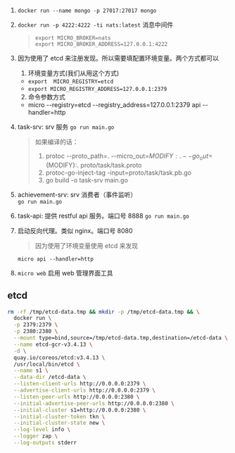 1. `docker run --name mongo -p 27017:27017 mongo`
1. `docker run -p 4222:4222 -ti nats:latest` 消息中间件
   > `export MICRO_BROKER=nats`  
   > `export MICRO_BROKER_ADDRESS=127.0.0.1:4222`
1. 因为使用了 etcd 来注册发现。所以需要填配置环境变量。两个方式都可以
   1. 环境变量方式(我们从用这个方式)
    - `export  MICRO_REGISTRY=etcd`
    - `export MICRO_REGISTRY_ADDRESS=127.0.0.1:2379`
   2.  命令参数方式
    - micro --registry=etcd --registry_address=127.0.0.1:2379 api --handler=http
1. task-srv: srv 服务
   `go run main.go`
    > 如果编译的话：
    > 1. protoc --proto_path=. --micro_out=${MODIFY}:. --go_out=${MODIFY}:. proto/task/task.proto
    > 2. protoc-go-inject-tag -input=proto/task/task.pb.go
    > 3. go build -o task-srv main.go

1. achievement-srv: srv 消费者（事件监听）  
    `go run main.go`
1. task-api: 提供 restful api 服务。端口号 8888
   `go run main.go`
1. 启动反向代理。类似 nginx。端口号 8080
   > 因为使用了环境变量使用 etcd 来发现
    
    `micro api --handler=http`
1. `micro web` 启用 web 管理界面工具
## etcd
```bash
rm -rf /tmp/etcd-data.tmp && mkdir -p /tmp/etcd-data.tmp && \
  docker run \
  -p 2379:2379 \
  -p 2380:2380 \
  --mount type=bind,source=/tmp/etcd-data.tmp,destination=/etcd-data \
  --name etcd-gcr-v3.4.13 \
  -d \
  quay.io/coreos/etcd:v3.4.13 \
  /usr/local/bin/etcd \
  --name s1 \
  --data-dir /etcd-data \
  --listen-client-urls http://0.0.0.0:2379 \
  --advertise-client-urls http://0.0.0.0:2379 \
  --listen-peer-urls http://0.0.0.0:2380 \
  --initial-advertise-peer-urls http://0.0.0.0:2380 \
  --initial-cluster s1=http://0.0.0.0:2380 \
  --initial-cluster-token tkn \
  --initial-cluster-state new \
  --log-level info \
  --logger zap \
  --log-outputs stderr
```